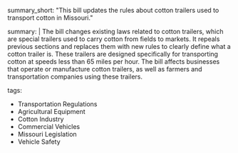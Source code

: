 summary_short: "This bill updates the rules about cotton trailers used to transport cotton in Missouri."

summary: |
  The bill changes existing laws related to cotton trailers, which are special trailers used to carry cotton from fields to markets. It repeals previous sections and replaces them with new rules to clearly define what a cotton trailer is. These trailers are designed specifically for transporting cotton at speeds less than 65 miles per hour. The bill affects businesses that operate or manufacture cotton trailers, as well as farmers and transportation companies using these trailers.

tags:
  - Transportation Regulations
  - Agricultural Equipment
  - Cotton Industry
  - Commercial Vehicles
  - Missouri Legislation
  - Vehicle Safety
